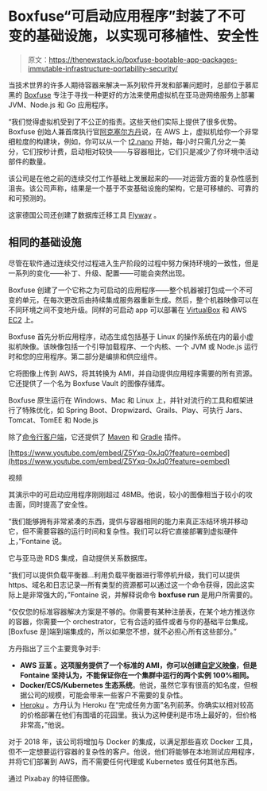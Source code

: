# Boxfuse“可启动应用程序”封装了不可变的基础设施，以实现可移植性、安全性

> 原文：<https://thenewstack.io/boxfuse-bootable-app-packages-immutable-infrastructure-portability-security/>

当技术世界的许多人期待容器来解决一系列软件开发和部署问题时，总部位于慕尼黑的 [Boxfuse](https://boxfuse.com/) 专注于寻找一种更好的方法来使用虚拟机在亚马逊网络服务上部署 JVM、Node.js 和 Go 应用程序。

“我们觉得虚拟机受到了不公正的指责。这些天他们实际上提供了很多优势。Boxfuse 创始人兼首席执行官[阿克塞尔方丹](https://github.com/axelfontaine)说，在 AWS 上，虚拟机给你一个非常细粒度的构建块，例如，你可以从一个 [t2.nano](https://aws.amazon.com/blogs/aws/ec2-update-t2-nano-instances-now-available/) 开始，每小时只需几分之一美分，它们按秒计费，启动相对较快——与容器相比，它们只是减少了你环境中活动部件的数量。

该公司是在他之前的连续交付工作基础上发展起来的——对运营方面的复杂性感到沮丧。该公司声称，结果是一个基于不变基础设施的架构，它是可移植的、可靠的和可预测的。

这家德国公司还创建了数据库迁移工具 [Flyway](https://flywaydb.org/) 。

## 相同的基础设施

尽管在软件通过连续交付过程进入生产阶段的过程中努力保持环境的一致性，但是一系列的变化——补丁、升级、配置——可能会突然出现。

Boxfuse 创建了一个它称之为可启动的应用程序——整个机器被打包成一个不可变的单元，在每次更改后由持续集成服务器重新生成。然后，整个机器映像可以在不同环境之间不变地升级。同样的可启动 app 可以部署在 [VirtualBox](https://www.neowin.net/news/virtualbox-524) 和 AWS [EC2](https://aws.amazon.com/ec2/) 上。

Boxfuse 首先分析应用程序，动态生成包括基于 Linux 的操作系统在内的最小虚拟机映像。该映像包括一个引导加载程序、一个内核、一个 JVM 或 Node.js 运行时和您的应用程序。第二部分是编排和供应组件。

它将图像上传到 AWS，将其转换为 AMI，并自动提供应用程序需要的所有资源。它还提供了一个名为 Boxfuse Vault 的图像存储库。

Boxfuse 原生运行在 Windows、Mac 和 Linux 上，并针对流行的工具和框架进行了特殊优化，如 Spring Boot、Dropwizard、Grails、Play、可执行 Jars、Tomcat、TomEE 和 Node.js

除了[命令行客户端](https://boxfuse.com/docs/commandline)，它还提供了 [Maven](https://boxfuse.com/docs/maven) 和 [Gradle](https://boxfuse.com/docs/gradle) 插件。

[https://www.youtube.com/embed/Z5Yxq-0xJq0?feature=oembed](https://www.youtube.com/embed/Z5Yxq-0xJq0?feature=oembed)

视频

其演示中的可启动应用程序刚刚超过 48MB。他说，较小的图像相当于较小的攻击面，同时提高了安全性。

“我们能够拥有非常紧凑的东西，提供与容器相同的能力来真正冻结环境并移动它，但不需要容器的运行时间和复杂性。我们可以将它直接部署到虚拟硬件上，”Fontaine 说。

它与亚马逊 RDS 集成，自动提供关系数据库。

“我们可以提供负载平衡器…利用负载平衡器进行零停机升级，我们可以提供 https、域名和日志记录—所有类型的资源都可以通过这一个命令获得，因此这实际上是非常强大的，”Fontaine 说，并解释说命令 **boxfuse run** 是用户所需要的。

“仅仅您的标准容器解决方案是不够的。你需要有某种注册表，在某个地方推送你的容器，你需要一个 orchestrator，它有合适的插件或者与你的基础平台集成。[Boxfuse 是]端到端集成的，所以如果您不想，就不必担心所有这些部分。”

方丹指出了三个主要竞争对手:

*   **AWS 豆茎 。这项服务提供了一个标准的 AMI，你可以创建[自定义映像](https://docs.aws.amazon.com/elasticbeanstalk/latest/dg/using-features.customenv.html)，但是 Fontaine 坚持认为，不能保证你在一个集群中运行的两个实例 100%相同。**
*   **Docker/ECS/Kubernetes 生态系统**。他说，虽然它享有很高的知名度，但根据公司的规模，可能会带来一些客户不需要的复杂性。
*   [Heroku](https://www.heroku.com/) 。方丹认为 Heroku 在“完成任务方面”名列前茅。你确实以相对较高的价格部署在他们有围墙的花园里。我认为这种便利是市场上最好的，但价格非常高，”他说。

对于 2018 年，该公司将增加与 Docker 的集成，以满足那些喜欢 Docker 工具，但不一定想要运行容器的复杂性的客户。他说，他们将能够在本地测试应用程序，并将它们部署到 AWS，而不需要任何代理或 Kubernetes 或任何其他东西。

通过 Pixabay 的特征图像。

<svg xmlns:xlink="http://www.w3.org/1999/xlink" viewBox="0 0 68 31" version="1.1"><title>Group</title> <desc>Created with Sketch.</desc></svg>